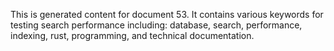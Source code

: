 This is generated content for document 53. It contains various keywords for testing search performance including: database, search, performance, indexing, rust, programming, and technical documentation.
